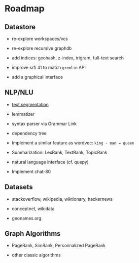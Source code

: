 # Roadmap

## Datastore

- re-explore workspaces/vcs

- re-explore recursive graphdb

- add indices: geohash, z-index, trigram, full-text search

- improve srfi 41 to match `gremlin` API

- add a graphical interface

## NLP/NLU

- [text segmentation](https://en.wikipedia.org/wiki/Text_segmentation)

- lemmatizer

- syntax parser via Grammar Link

- dependency tree

- Implement a similar feature as wordvec: `king - man = queen`

- Summarization: LexRank, TextRank, TopicRank

- natural language interface (cf. quepy)

- Implement chat-80

## Datasets

- stackoverflow, wikipedia, wiktionary, hackernews

- conceptnet, wikidata

- geonames.org

## Graph Algorithms

- PageRank, SimRank, Personnalized PageRank

- other classic algorithms
